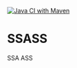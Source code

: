 [![Java CI with Maven](https://github.com/TW2/SSASS/actions/workflows/maven.yml/badge.svg)](https://github.com/TW2/SSASS/actions/workflows/maven.yml)

# SSASS
SSA ASS
